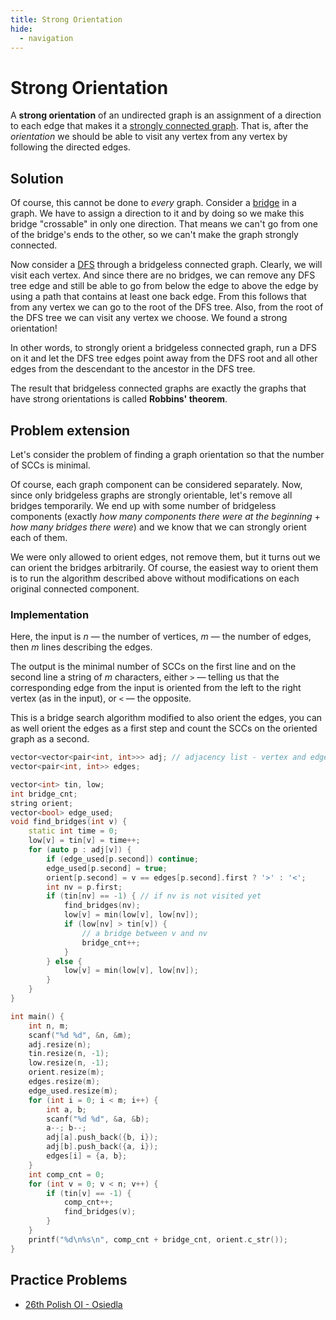 ```yaml
---
title: Strong Orientation
hide:
  - navigation
---
```


# Strong Orientation

A **strong orientation** of an undirected graph is an assignment of a direction to each edge that makes it a [strongly connected graph](strongly-connected-components.md).
That is, after the *orientation* we should be able to visit any vertex from any vertex by following the directed edges.

## Solution

Of course, this cannot be done to *every* graph.
Consider a [bridge](bridge-searching.md) in a graph.
We have to assign a direction to it and by doing so we make this bridge "crossable" in only one direction. That means we can't go from one of the bridge's ends to the other, so we can't make the graph strongly connected.

Now consider a [DFS](depth-first-search.md) through a bridgeless connected graph.
Clearly, we will visit each vertex.
And since there are no bridges, we can remove any DFS tree edge and still be able to go
from below the edge to above the edge by using a path that contains at least one back edge.
From this follows that from any vertex we can go to the root of the DFS tree.
Also, from the root of the DFS tree we can visit any vertex we choose.
We found a strong orientation!

In other words, to strongly orient a bridgeless connected graph,
run a DFS on it and let the DFS tree edges point away from the DFS root and
all other edges from the descendant to the ancestor in the DFS tree.

The result that bridgeless connected graphs are exactly the graphs that have strong orientations is called **Robbins' theorem**.

## Problem extension

Let's consider the problem of finding a graph orientation so that the number of SCCs is minimal.

Of course, each graph component can be considered separately.
Now, since only bridgeless graphs are strongly orientable, let's remove all bridges temporarily.
We end up with some number of bridgeless components
(exactly *how many components there were at the beginning* + *how many bridges there were*)
 and we know that we can strongly orient each of them.

We were only allowed to orient edges, not remove them, but it turns out we can orient the bridges arbitrarily.
Of course, the easiest way to orient them is to run the algorithm described above without modifications on each original connected component.

### Implementation

Here, the input is *n* — the number of vertices, *m* — the number of edges, then *m* lines describing the edges.

The output is the minimal number of SCCs on the first line and on the second line
a string of *m* characters,
either `>` — telling us that the corresponding edge from the input
is oriented from the left to the right vertex (as in the input),
or `<` — the opposite.

This is a bridge search algorithm modified to also orient the edges,
you can as well orient the edges as a first step and count the SCCs on the oriented graph as a second.

```cpp
vector<vector<pair<int, int>>> adj; // adjacency list - vertex and edge pairs
vector<pair<int, int>> edges;

vector<int> tin, low;
int bridge_cnt;
string orient;
vector<bool> edge_used;
void find_bridges(int v) {
	static int time = 0;
	low[v] = tin[v] = time++;
	for (auto p : adj[v]) {
		if (edge_used[p.second]) continue;
		edge_used[p.second] = true;
		orient[p.second] = v == edges[p.second].first ? '>' : '<';
		int nv = p.first;
		if (tin[nv] == -1) { // if nv is not visited yet
			find_bridges(nv);
			low[v] = min(low[v], low[nv]);
			if (low[nv] > tin[v]) {
				// a bridge between v and nv
				bridge_cnt++;
			}
		} else {
			low[v] = min(low[v], low[nv]);
		}
	}
}

int main() {
	int n, m;
	scanf("%d %d", &n, &m);
	adj.resize(n);
	tin.resize(n, -1);
	low.resize(n, -1);
	orient.resize(m);
	edges.resize(m);
	edge_used.resize(m);
	for (int i = 0; i < m; i++) {
		int a, b;
		scanf("%d %d", &a, &b);
		a--; b--;
		adj[a].push_back({b, i});
		adj[b].push_back({a, i});
		edges[i] = {a, b};
	}
	int comp_cnt = 0;
	for (int v = 0; v < n; v++) {
		if (tin[v] == -1) {
			comp_cnt++;
			find_bridges(v);
		}
	}
	printf("%d\n%s\n", comp_cnt + bridge_cnt, orient.c_str());
}
```

## Practice Problems

* [26th Polish OI - Osiedla](https://szkopul.edu.pl/problemset/problem/nldsb4EW1YuZykBlf4lcZL1Y/site/)
